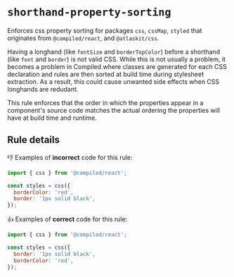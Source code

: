 # `shorthand-property-sorting`

Enforces css property sorting for packages `css`, `cssMap`, `styled` that originates from `@compiled/react`, and `@atlaskit/css`.

Having a longhand (like `fontSize` and `borderTopColor`) before a shorthand (like `font` and `border`) is not valid CSS. While this is not usually a problem, it becomes a problem in Compiled where classes are generated for each CSS declaration and rules are then sorted at build time during stylesheet extraction. As a result, this could cause unwanted side effects when CSS longhands are redudant.

This rule enforces that the order in which the properties appear in a component's source code matches the actual ordering the properties will have at build time and runtime.

## Rule details

👎 Examples of **incorrect** code for this rule:

```js
import { css } from '@compiled/react';

const styles = css({
  borderColor: 'red',
  border: '1px solid black',
});
```

👍 Examples of **correct** code for this rule:

```js
import { css } from '@compiled/react';

const styles = css({
  border: '1px solid black',
  borderColor: 'red',
});
```

